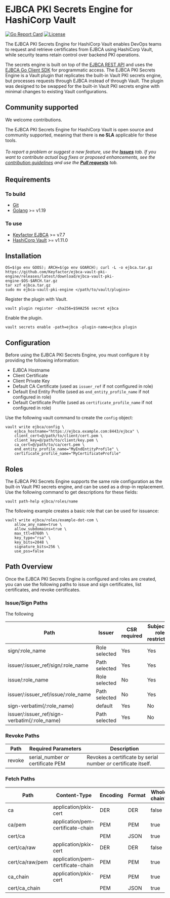# EJBCA PKI Secrets Engine for HashiCorp Vault

[![Go Report Card](https://goreportcard.com/badge/github.com/Keyfactor/ejbca-k8s-csr-signer)](https://goreportcard.com/report/github.com/Keyfactor/ejbca-k8s-csr-signer)
[![License](https://img.shields.io/badge/License-Apache%202.0-blue.svg)](https://img.shields.io/badge/License-Apache%202.0-blue.svg)

The EJBCA PKI Secrets Engine for HashiCorp Vault enables DevOps teams to request and retrieve certificates 
from EJBCA using HashiCorp Vault, while security teams retain control over backend PKI operations.

The secrets engine is built on top of the [EJBCA REST API](https://doc.primekey.com/ejbca/ejbca-operations/ejbca-ca-concept-guide/protocols/ejbca-rest-interface) 
and uses the [EJBCA Go Client SDK](https://github.com/Keyfactor/ejbca-go-client-sdk) for programmatic access.
The EJBCA PKI Secrets Engine is a Vault plugin that replicates the built-in Vault PKI secrets engine, but processes
requests through EJBCA instead of through Vault. The plugin was designed to be swapped for the built-in Vault PKI secrets engine
with minimal changes to existing Vault configurations.

## Community supported
We welcome contributions.

The EJBCA PKI Secrets Engine for HashiCorp Vault is open source and community supported, meaning that there is **no SLA** applicable for these tools.

###### To report a problem or suggest a new feature, use the **[Issues](../../issues)** tab. If you want to contribute actual bug fixes or proposed enhancements, see the [contribution guidelines](https://github.com/Keyfactor/ejbca-k8s-csr-signer/blob/main/CONTRIBUTING.md) and use the **[Pull requests](../../pulls)** tab.

## Requirements
### To build
* [Git](https://git-scm.com/)
* [Golang](https://golang.org/) >= v1.19

### To use
* [Keyfactor EJBCA](https://www.keyfactor.com/products/ejbca-enterprise/) >= v7.7
* [HashiCorp Vault](https://www.vaultproject.io/) >= v1.11.0

## Installation
```shell
OS=$(go env GOOS); ARCH=$(go env GOARCH); curl -L -o ejbca.tar.gz https://github.com/Keyfactor/ejbca-vault-pki-engine/releases/latest/download/ejbca-vault-pki-engine-$OS-$ARCH.tar.gz
tar xzf ejbca.tar.gz
sudo mv ejbca-vault-pki-engine </path/to/vault/plugins>
```

Register the plugin with Vault.
```shell
vault plugin register -sha256=$SHA256 secret ejbca
```

Enable the plugin.
```shell
vault secrets enable -path=ejbca -plugin-name=ejbca plugin
```

## Configuration
Before using the EJBCA PKI Secrets Engine, you must configure it by providing the following information:
- EJBCA Hostname
- Client Certificate
- Client Private Key
- Default CA Certificate (used as `issuer_ref` if not configured in role)
- Default End Entity Profile (used as `end_entity_profile_name` if not configured in role)
- Default Certificate Profile (used as `certificate_profile_name` if not configured in role)

Use the following vault command to create the `config` object:
```shell
vault write ejbca/config \
	ejbca_hostname="https://ejbca.example.com:8443/ejbca" \
	client_cert=@/path/to/client/cert.pem \
	client_key=@/path/to/client/key.pem \
	ca_cert=@/path/to/ca/cert.pem \
	end_entity_profile_name="MyEndEntityProfile" \
	certificate_profile_name="MyCertificateProfile"
```

## Roles
The EJBCA PKI Secrets Engine supports the same role configuration as the built-in Vault PKI secrets engine,
and can be used as a drop-in replacement. Use the following command to get descriptions for these fields:
```shell
vault path-help ejbca/roles/name
```

The following example creates a basic role that can be used for issuance:
```shell
vault write ejbca/roles/example-dot-com \
	allow_any_name=true \
	allow_subdomains=true \
	max_ttl=8760h \
	key_type="rsa" \
	key_bits=2048 \
	signature_bits=256 \
	use_pss=false
```

## Path Overview
Once the EJBCA PKI Secrets Engine is configured and roles are created, you can use the following paths to issue and sign certificates,
list certificates, and revoke certificates.
### Issue/Sign Paths
The following 

| Path                                          | Issuer        | CSR required | Subject to role restriction |
|-----------------------------------------------|---------------|--------------|-----------------------------|
| sign/:role_name                               | Role selected | Yes          | Yes                         |
| issuer/:issuer_ref/sign/:role_name            | Path selected | Yes          | Yes                         |
| issue/:role_name                              | Role selected | No           | Yes                         |
| issuer/:issuer_ref/issue/:role_name           | Path selected | No           | Yes                         |
| sign-verbatim(/:role_name)                    | default       | Yes          | No                          |
| issuer/:issuer_ref/sign-verbatim(/:role_name) | Path selected | Yes          | No                          |

### Revoke Paths
| Path   | Required Parameters                | Description                                                     |
|--------|------------------------------------|-----------------------------------------------------------------|
| revoke | serial_number _or_ certificate PEM | Revokes a certificate by serial number _or_ certificate itself. |

### Fetch Paths
| Path            | Content-Type                      | Encoding | Format | Whole chain? |
|-----------------|-----------------------------------|----------|--------|--------------|
| ca              | application/pkix-cert             | DER      | DER    | false        |
| ca/pem          | application/pem-certificate-chain | PEM      | PEM    | true         |
| cert/ca         | <none>                            | PEM      | JSON   | true         |
| cert/ca/raw     | application/pkix-cert             | DER      | DER    | false        |
| cert/ca/raw/pem | application/pem-certificate-chain | PEM      | PEM    | true         |
| ca_chain        | application/pkix-cert             | PEM      | PEM    | true         |
| cert/ca_chain   | <none>                            | PEM      | JSON   | true         |